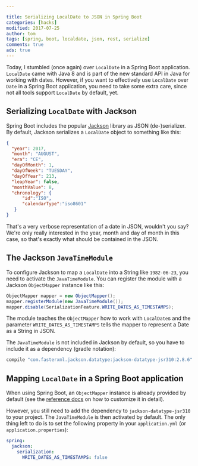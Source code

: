 ```yaml
---

title: Serializing LocalDate to JSON in Spring Boot
categories: [hacks]
modified: 2017-07-25
author: tom
tags: [spring, boot, localdate, json, rest, serialize]
comments: true
ads: true
---
```


Today, I stumbled (once again) over `LocalDate` in a Spring Boot application. `LocalDate` came with Java
8 and is part of the new standard API in Java for working with dates. However, if you want to effectively
use `LocalDate` over `Date` in a Spring Boot application, you need to take some extra care, since not all tools support 
`LocalDate` by default, yet.

## Serializing `LocalDate` with Jackson 

Spring Boot includes the popular [Jackson](https://github.com/FasterXML/jackson) library 
as JSON (de-)serializer. By default, Jackson serializes a `LocalDate` object to something like this:

```JSON
{
  "year": 2017,
  "month": "AUGUST",
  "era": "CE",
  "dayOfMonth": 1,
  "dayOfWeek": "TUESDAY",
  "dayOfYear": 213,
  "leapYear": false,
  "monthValue": 8,
  "chronology": {
      "id":"ISO",
      "calendarType":"iso8601"
   }
}
```

That's a very verbose representation of a date in JSON, wouldn't you say? We're only really
interested in the year, month and day of month in this case, so that's exactly what should be 
contained in the JSON. 

## The Jackson `JavaTimeModule`

To configure Jackson to map a `LocalDate` into a String like `1982-06-23`, you need to activate
the `JavaTimeModule`. You can register the module with a Jackson `ObjectMapper`
instance like this:

```java
ObjectMapper mapper = new ObjectMapper();
mapper.registerModule(new JavaTimeModule());
mapper.disable(SerializationFeature.WRITE_DATES_AS_TIMESTAMPS);
```

The module teaches the `ObjectMapper` how to work with `LocalDate`s and the parameter 
`WRITE_DATES_AS_TIMESTAMPS` tells the mapper to represent a Date as a String in JSON.

The `JavaTimeModule` is not included in Jackson by default, so you have to include it as a dependency
(gradle notation):

```java
compile "com.fasterxml.jackson.datatype:jackson-datatype-jsr310:2.8.6"
```

## Mapping `LocalDate` in a Spring Boot application

When using Spring Boot, an `ObjectMapper` instance is already provided by default (see the 
[reference docs](https://docs.spring.io/spring-boot/docs/current-SNAPSHOT/reference/htmlsingle/#howto-customize-the-jackson-objectmapper)
on how to customize it in detail). 

However, you still need to add the dependency to `jackson-datatype-jsr310` to your project.
The `JavaTimeModule` is then activated by default. The only thing left to do is to set the following
property in your `application.yml` (or `application.properties`):

```yaml
spring:
  jackson:
    serialization:
      WRITE_DATES_AS_TIMESTAMPS: false
```
